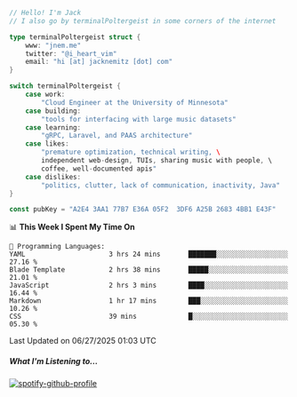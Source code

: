 ```go
// Hello! I'm Jack
// I also go by terminalPoltergeist in some corners of the internet

type terminalPoltergeist struct {
    www: "jnem.me"
    twitter: "@i_heart_vim"
    email: "hi [at] jacknemitz [dot] com"
}

switch terminalPoltergeist {
    case work:
        "Cloud Engineer at the University of Minnesota"
    case building:
        "tools for interfacing with large music datasets"
    case learning:
        "gRPC, Laravel, and PAAS architecture"
    case likes:
        "premature optimization, technical writing, \
        independent web-design, TUIs, sharing music with people, \
        coffee, well-documented apis"
    case dislikes:
        "politics, clutter, lack of communication, inactivity, Java"
}

const pubKey = "A2E4 3AA1 77B7 E36A 05F2  3DF6 A25B 2683 4BB1 E43F"
```

<!--START_SECTION:waka-->
📊 **This Week I Spent My Time On** 

```text
💬 Programming Languages: 
YAML                     3 hrs 24 mins       ███████░░░░░░░░░░░░░░░░░░   27.16 % 
Blade Template           2 hrs 38 mins       █████░░░░░░░░░░░░░░░░░░░░   21.01 % 
JavaScript               2 hrs 3 mins        ████░░░░░░░░░░░░░░░░░░░░░   16.44 % 
Markdown                 1 hr 17 mins        ███░░░░░░░░░░░░░░░░░░░░░░   10.26 % 
CSS                      39 mins             █░░░░░░░░░░░░░░░░░░░░░░░░   05.30 % 
```


 Last Updated on 06/27/2025 01:03 UTC
<!--END_SECTION:waka-->

##### What I'm Listening to...

[![spotify-github-profile](https://jnem.me/listening-item?maxAge=2592000)](https://jnem.me/listening)
